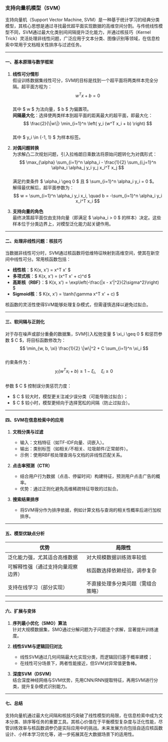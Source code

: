 ### 支持向量机模型（SVM）

支持向量机（Support Vector Machine, SVM）是一种基于统计学习的经典分类模型，其核心思想是通过寻找最优超平面实现数据的高维空间分割。与传统线性模型不同，SVM通过最大化类别间间隔提升泛化能力，并通过核技巧（Kernel Trick）灵活处理非线性问题，广泛应用于文本分类、图像识别等领域，在信息检索中常用于文档相关性排序与过滤任务。

---

#### 一、基本原理与数学框架
1. **线性可分情形**  
   假设训练数据集线性可分，SVM的目标是找到一个超平面将两类样本完全分隔。超平面方程为：  
   $$
   w^T x + b = 0
   $$  
   其中 $ w $ 为法向量，$ b $ 为偏置项。  
   **间隔最大化**：选择使两类样本到超平面的距离最大的超平面，即最大化：  
   $$
   \frac{2}{\|w\|} \min_{i=1}^n \left( y_i (w^T x_i + b) \right)
   $$  
   其中 $ y_i \in \{-1, 1\} $ 为样本标签。

2. **对偶问题转换**  
   为求解凸二次规划问题，引入拉格朗日乘数法将原始问题转化为对偶形式：  
   $$
   \max_{\alpha} \sum_{i=1}^n \alpha_i - \frac{1}{2} \sum_{i,j=1}^n \alpha_i \alpha_j y_i y_j x_i^T x_j
   $$  
   满足约束条件 $ \alpha_i \geq 0 $ 且 $ \sum_{i=1}^n \alpha_i y_i = 0 $。  
   解得最优解后，超平面参数为：  
   $$
   w = \sum_{i=1}^n \alpha_i y_i x_i, \quad b = -\sum_{i=1}^n \alpha_i y_i x_i^T x_i
   $$

3. **支持向量的角色**  
   最终决策超平面仅由支持向量（即满足 $ \alpha_i > 0 $ 的样本）决定。这些样本位于分类边界上，对模型泛化能力起关键作用。

---

#### 二、处理非线性问题：核技巧
当数据非线性可分时，SVM通过核函数将低维特征映射到高维空间，使其在新空间中线性可分。常用核函数包括：  
- **线性核**：$ K(x, x') = x^T x' $  
- **多项式核**：$ K(x, x') = (x^T x' + c)^d $  
- **高斯核（RBF）**：$ K(x, x') = \exp\left(-\frac{\|x - x'\|^2}{2\sigma^2}\right) $  
- **Sigmoid核**：$ K(x, x') = \tanh(\gamma x^T x' + c) $  

核函数的灵活性使得SVM能够处理复杂模式，但需谨慎选择以避免过拟合。

---

#### 三、软间隔与正则化
对于存在噪声或部分重叠的数据集，SVM引入松弛变量 $ \xi_i \geq 0 $ 和惩罚参数 $ C $，将目标函数修改为：  
$$
\min_{w, b, \xi} \frac{1}{2} \|w\|^2 + C \sum_{i=1}^n \xi_i
$$  
约束条件为：  
$$
y_i (w^T x_i + b) \geq 1 - \xi_i, \quad \xi_i \geq 0
$$  
参数 $ C $ 控制误分类惩罚力度：  
- $ C $ 较大时，模型更关注减少误分类（可能导致过拟合）；  
- $ C $ 较小时，模型更倾向于选择宽松的间隔（防止过拟合）。

---

#### 四、SVM在信息检索中的应用
1. **文档分类与过滤**  
   - 输入：文档特征（如TF-IDF向量、词嵌入）。  
   - 输出：类别标签（如相关/不相关、垃圾邮件/正常邮件）。  
   - 示例：使用RBF核处理查询与文档的非线性匹配关系。

2. **点击率预测（CTR）**  
   - 结合用户行为数据（点击、停留时间）构建特征，预测用户点击广告的概率。  
   - 优势：通过正则化避免高维稀疏特征导致的过拟合。

3. **搜索结果排序**  
   - 将SVM得分作为排序依据，例如计算文档与查询的相关性概率后进行加权排序。

---

#### 五、模型优缺点分析
| **优势**                           | **局限性**                         |
| ---------------------------------- | ---------------------------------- |
| 泛化能力强，尤其适合高维数据       | 对大规模数据训练效率较低           |
| 可解释性强（通过支持向量观察边界） | 核函数选择依赖经验，调参复杂       |
| 支持在线学习（部分实现）           | 不直接处理多分类问题（需组合策略） |

---

#### 六、扩展与变体
1. **序列最小优化（SMO）算法**  
   针对大规模数据集，SMO通过分解问题为子问题逐个求解，显著提升训练速度。

2. **线性SVM与逻辑回归对比**  
   - 线性SVM通过几何间隔最大化实现分类，而逻辑回归基于概率建模；  
   - 在线性可分场景下，两者性能接近，但SVM对异常值更鲁棒。

3. **深度SVM（DSVM）**  
   结合深度神经网络与SVM优势，先用CNN/RNN提取特征，再用SVM进行分类，提升复杂模式识别能力。

---

#### 七、总结
支持向量机通过最大化间隔和核技巧突破了线性模型的局限，在信息检索中成为文本分类、排序等任务的重要工具。其核心价值在于平衡模型复杂度与泛化性能，尽管训练效率与核函数调参仍是实际应用中的挑战。未来发展方向包括自适应核函数设计、小样本学习优化等，进一步拓展其在大数据场景下的适用性。
